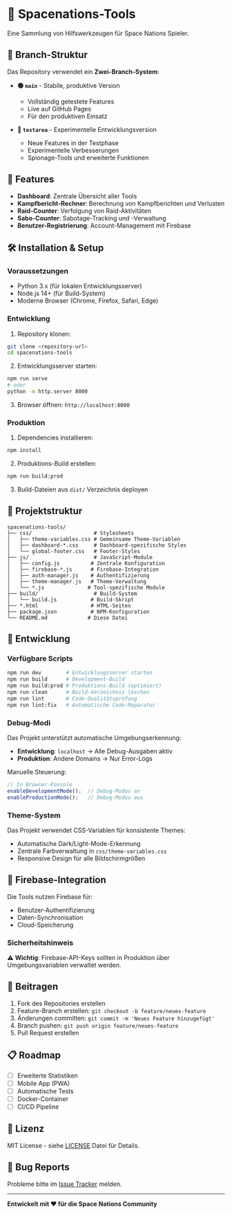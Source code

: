# 🚀 Spacenations-Tools

Eine Sammlung von Hilfswerkzeugen für Space Nations Spieler.

## 🌿 Branch-Struktur

Das Repository verwendet ein **Zwei-Branch-System**:

- **🟢 `main`** - Stabile, produktive Version
  - Vollständig getestete Features
  - Live auf GitHub Pages
  - Für den produktiven Einsatz

- **🧪 `testarea`** - Experimentelle Entwicklungsversion  
  - Neue Features in der Testphase
  - Experimentelle Verbesserungen
  - Spionage-Tools und erweiterte Funktionen

## 🎯 Features

- **Dashboard**: Zentrale Übersicht aller Tools
- **Kampfbericht-Rechner**: Berechnung von Kampfberichten und Verlusten
- **Raid-Counter**: Verfolgung von Raid-Aktivitäten
- **Sabo-Counter**: Sabotage-Tracking und -Verwaltung
- **Benutzer-Registrierung**: Account-Management mit Firebase

## 🛠️ Installation & Setup

### Voraussetzungen
- Python 3.x (für lokalen Entwicklungsserver)
- Node.js 14+ (für Build-System)
- Moderne Browser (Chrome, Firefox, Safari, Edge)

### Entwicklung

1. Repository klonen:
```bash
git clone <repository-url>
cd spacenations-tools
```

2. Entwicklungsserver starten:
```bash
npm run serve
# oder
python -m http.server 8000
```

3. Browser öffnen: `http://localhost:8000`

### Produktion

1. Dependencies installieren:
```bash
npm install
```

2. Produktions-Build erstellen:
```bash
npm run build:prod
```

3. Build-Dateien aus `dist/` Verzeichnis deployen

## 📁 Projektstruktur

```
spacenations-tools/
├── css/                    # Stylesheets
│   ├── theme-variables.css # Gemeinsame Theme-Variablen
│   ├── dashboard-*.css     # Dashboard-spezifische Styles
│   └── global-footer.css   # Footer-Styles
├── js/                     # JavaScript-Module
│   ├── config.js          # Zentrale Konfiguration
│   ├── firebase-*.js      # Firebase-Integration
│   ├── auth-manager.js    # Authentifizierung
│   ├── theme-manager.js   # Theme-Verwaltung
│   └── *.js              # Tool-spezifische Module
├── build/                  # Build-System
│   └── build.js           # Build-Skript
├── *.html                 # HTML-Seiten
├── package.json           # NPM-Konfiguration
└── README.md             # Diese Datei
```

## 🔧 Entwicklung

### Verfügbare Scripts

```bash
npm run dev        # Entwicklungsserver starten
npm run build      # Development-Build
npm run build:prod # Produktions-Build (optimiert)
npm run clean      # Build-Verzeichnis löschen
npm run lint       # Code-Qualitätsprüfung
npm run lint:fix   # Automatische Code-Reparatur
```

### Debug-Modi

Das Projekt unterstützt automatische Umgebungserkennung:
- **Entwicklung**: `localhost` → Alle Debug-Ausgaben aktiv
- **Produktion**: Andere Domains → Nur Error-Logs

Manuelle Steuerung:
```javascript
// In Browser-Konsole
enableDevelopmentMode();  // Debug-Modus an
enableProductionMode();   // Debug-Modus aus
```

### Theme-System

Das Projekt verwendet CSS-Variablen für konsistente Themes:
- Automatische Dark/Light-Mode-Erkennung
- Zentrale Farbverwaltung in `css/theme-variables.css`
- Responsive Design für alle Bildschirmgrößen

## 🔐 Firebase-Integration

Die Tools nutzen Firebase für:
- Benutzer-Authentifizierung
- Daten-Synchronisation
- Cloud-Speicherung

### Sicherheitshinweis
⚠️ **Wichtig**: Firebase-API-Keys sollten in Produktion über Umgebungsvariablen verwaltet werden.

## 🤝 Beitragen

1. Fork des Repositories erstellen
2. Feature-Branch erstellen: `git checkout -b feature/neues-feature`
3. Änderungen committen: `git commit -m 'Neues Feature hinzugefügt'`
4. Branch pushen: `git push origin feature/neues-feature`
5. Pull Request erstellen

## 📋 Roadmap

- [ ] Erweiterte Statistiken
- [ ] Mobile App (PWA)
- [ ] Automatische Tests
- [ ] Docker-Container
- [ ] CI/CD Pipeline

## 📄 Lizenz

MIT License - siehe [LICENSE](LICENSE) Datei für Details.

## 🐛 Bug Reports

Probleme bitte im [Issue Tracker](https://github.com/spacenations/tools/issues) melden.

---

**Entwickelt mit ❤️ für die Space Nations Community**
